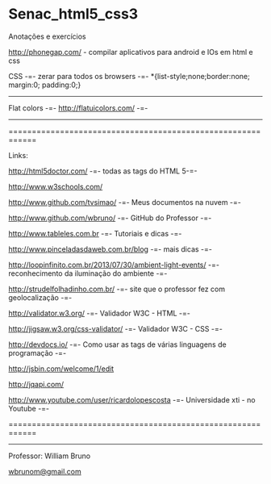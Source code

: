 Senac_html5_css3
================

Anotações e exercícios

http://phonegap.com/ - compilar aplicativos para android e IOs em html e css


CSS -=- zerar para todos os browsers -=- *{list-style;none;border:none; margin:0; padding:0;}
_________
Flat colors -=- http://flatuicolors.com/ -=-
__________
============================================================

Links:

http://html5doctor.com/ -=- todas as tags do HTML 5-=-

http://www.w3schools.com/

http://www.github.com/tvsimao/ -=- Meus documentos na nuvem -=-

http://www.github.com/wbruno/ -=- GitHub do Professor -=-

http://www.tableles.com.br  -=- Tutoriais e dicas -=- 

http://www.pinceladasdaweb.com.br/blog   -=- mais dicas -=-

http://loopinfinito.com.br/2013/07/30/ambient-light-events/  -=- reconhecimento da iluminação do ambiente -=-

http://strudelfolhadinho.com.br/  -=- site que o professor fez com geolocalização -=-

http://validator.w3.org/  -=- Validador W3C - HTML -=-

http://jigsaw.w3.org/css-validator/  -=- Validador W3C - CSS -=-


http://devdocs.io/ -=- Como usar as tags de várias linguagens de programação -=-

http://jsbin.com/welcome/1/edit

http://jqapi.com/

http://www.youtube.com/user/ricardolopescosta  -=- Universidade xti - no Youtube -=-

============================================================
________

Professor:
William Bruno

wbrunom@gmail.com




